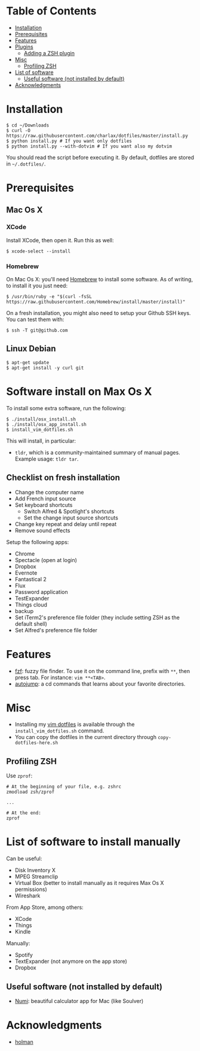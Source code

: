 <!-- START doctoc generated TOC please keep comment here to allow auto update -->
<!-- DON'T EDIT THIS SECTION, INSTEAD RE-RUN doctoc TO UPDATE -->
# Table of Contents

- [Installation](#installation)
- [Prerequisites](#prerequisites)
- [Features](#features)
- [Plugins](#plugins)
  - [Adding a ZSH plugin](#adding-a-zsh-plugin)
- [Misc](#misc)
  - [Profiling ZSH](#profiling-zsh)
- [List of software](#list-of-software)
  - [Useful software (not installed by default)](#useful-software-not-installed-by-default)
- [Acknowledgments](#acknowledgments)

<!-- END doctoc generated TOC please keep comment here to allow auto update -->

Installation
============

    $ cd ~/Downloads
    $ curl -O https://raw.githubusercontent.com/charlax/dotfiles/master/install.py
    $ python install.py # If you want only dotfiles
    $ python install.py --with-dotvim # If you want also my dotvim

You should read the script before executing it. By default, dotfiles are stored
in `~/.dotfiles/`.

Prerequisites
=============

## Mac Os X

### XCode

Install XCode, then open it. Run this as well:

    $ xcode-select --install

### Homebrew

On Mac Os X: you'll need [Homebrew](http://mxcl.github.com/homebrew/) to
install some software. As of writing, to install it you just need:

    $ /usr/bin/ruby -e "$(curl -fsSL https://raw.githubusercontent.com/Homebrew/install/master/install)"

On a fresh installation, you might also need to setup your Github SSH keys. You can test them with:

    $ ssh -T git@github.com

## Linux Debian

    $ apt-get update
    $ apt-get install -y curl git

Software install on Max Os X
============================

To install some extra software, run the following:

    $ ./install/osx_install.sh
    $ ./install/osx_app_install.sh
    $ install_vim_dotfiles.sh

This will install, in particular:

* `tldr`, which is a community-maintained summary of manual pages. Example
  usage: `tldr tar`.

Checklist on fresh installation
-------------------------------

* Change the computer name
* Add French input source
* Set keyboard shortcuts
  * Switch Alfred & Spotlight's shortcuts
  * Set the change input source shortcuts
* Change key repeat and delay until repeat
* Remove sound effects

Setup the following apps:

* Chrome
* Spectacle (open at login)
* Dropbox
* Evernote
* Fantastical 2
* Flux
* Password application
* TestExpander
* Things cloud
* backup
* Set iTerm2's preference file folder (they include setting ZSH as the default
  shell)
* Set Alfred's preference file folder

Features
========

* [fzf](https://github.com/junegunn/fzf): fuzzy file finder. To use it on the
  command line, prefix with `**`, then press tab. For instance: `vim **<TAB>`.
* [autojump](https://github.com/wting/autojump): a cd commands that learns
  about your favorite directories.

Misc
====

* Installing my [vim dotfiles](https://github.com/charlax/dotvim) is available
  through the `install_vim_dotfiles.sh` command.
* You can copy the dotfiles in the current directory through
  `copy-dotfiles-here.sh`

Profiling ZSH
-------------

Use `zprof`:

```
# At the beginning of your file, e.g. zshrc
zmodload zsh/zprof

...

# At the end:
zprof
```

List of software to install manually
====================================

Can be useful:

* Disk Inventory X
* MPEG Streamclip
* Virtual Box (better to install manually as it requires Max Os X permissions)
* Wireshark

From App Store, among others:

* XCode
* Things
* Kindle

Manually:

* Spotify
* TextExpander (not anymore on the app store)
* Dropbox

Useful software (not installed by default)
------------------------------------------

* [Numi](https://numi.io/): beautiful calculator app for Mac (like Soulver)

Acknowledgments
===============

* [holman](https://github.com/holman/dotfiles)
